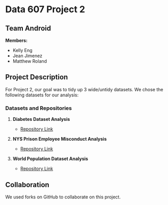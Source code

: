 # Data 607 Project 2

## Team Android

**Members:**
- Kelly Eng
- Jean Jimenez
- Matthew Roland

## Project Description

For Project 2, our goal was to tidy up 3 wide/untidy datasets. We chose the following datasets for our analysis:

### Datasets and Repositories

1. **Diabetes Dataset Analysis**  
   - [Repository Link](https://github.com/Mattr5541/DATA-607-Project-2/tree/main)

2. **NYS Prison Employee Misconduct Analysis**  
   - [Repository Link](https://github.com/sleepysloth12/607proj2_NYS_Prison_Misconduct)

3. **World Population Dataset Analysis**  
   - [Repository Link](https://github.com/autistic96/project-2)

## Collaboration

We used forks on GitHub to collaborate on this project.


